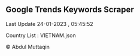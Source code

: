 

## Google Trends Keywords Scraper 
 
Last Update 24-01-2023 , 05:45:52

Country List :
VIETNAM.json



© Abdul Muttaqin 
